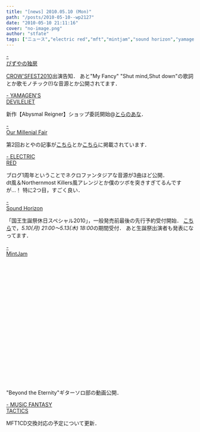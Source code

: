 ```yaml
---
title: "[news] 2010.05.10 (Mon)"
path: "/posts/2010-05-10--wp2127"
date: "2010-05-10 21:11:16"
cover: "no-image.png"
author: "stfate"
tags: ["ニュース","electric red","mft","mintjam","sound horizon","yamagen","ぴずや","光田康典"]
---
```


<style type="text/css">
<!--
p {white-space: pre-wrap};
-->
</style>

<a  href="http://www.pizuya.com/" target="_blank">- ぴずやの独房</a>
<div ><a href="http://www.crowsclaw.info/live100605/" target="_blank">CROW'SFEST2010</a>出演告知．
あと"My Fancy" "Shut mind,Shut down"の歌詞とか歌モノチック(!)な音源とか公開されてます．</div>

<a  href="http://devileliet.gozaru.jp/" target="_blank">- YAMAGEN'S DEVILELIET</a>
<div >新作【Abysmal Reigner】ショップ委託開始@<a href="http://www.toranoana.jp/mailorder/article/04/0010/22/23/040010222312.html" target="_blank">とらのあな</a>．</div>

<a  href="http://www.procyon-studio.com/info/info.html" target="_blank">- Our Millenial Fair</a>
<div >第2回おとやの記事が<a href="http://www.4gamer.net/games/095/G009550/20100430062/" target="_blank">こちら</a>とか<a href="http://japan.gamespot.com/topics/story/0,3800076357,20412747,00.htm" target="_blank">こちら</a>に掲載されています．</div>

<a  href="http://electricred.jp/" target="_blank">- ELECTRIC RED</a>
<div >ブログ1周年ということでネクロファンタジアな音源が3曲ほど公開．
<div >dt風＆Northernmost Killers風アレンジとか僕のツボを突きすぎてるんですが…！
特に2つ目，すごく良い．</div></div>

<a  href="http://www.soundhorizon.com/information/live.html#100510" target="_blank">- Sound Horizon</a>
<div >「国王生誕祭休日スペシャル2010」，一般発売前最後の先行予約受付開始．
<a href="http://eplus.jp/sh-ohp/" target="_blank">こちら</a>で，<em>5.10(月) 21:00～5.13(木) 18:00</em>の期間受付．
あと生誕祭出演者も発表になってます．</div>

<a  href="http://ameblo.jp/mint-jam/" target="_blank">- MintJam</a>
<div ><object width="560" height="340"><param name="movie" value="http://www.youtube.com/v/ZskhKsi_k0w&hl=ja_JP&fs=1&"></param><param name="allowFullScreen" value="true"></param><param name="allowscriptaccess" value="always"></param><embed src="http://www.youtube.com/v/ZskhKsi_k0w&hl=ja_JP&fs=1&" type="application/x-shockwave-flash" allowscriptaccess="always" allowfullscreen="true" width="560" height="340"></embed></object>
"Beyond the Eternity"ギターソロ部の動画公開．</div>

<a  href="http://mft.exdeath.in/" target="_blank">- MUSiC FANTASY TACTICS</a>
<div >MFT1CD交換対応の予定について更新．</div>